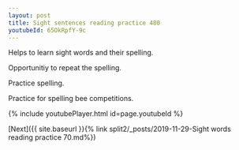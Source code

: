 ```yaml
---
layout: post
title: Sight sentences reading practice 480
youtubeId: 65OkRpfY-9c
---
```

 
 
Helps to learn sight words and their spelling.

Opportunitiy to repeat the spelling. 

Practice spelling. 
 
Practice for spelling bee competitions. 
 
{% include youtubePlayer.html id=page.youtubeId %}
 
 

[Next]({{ site.baseurl }}{% link  split2/_posts/2019-11-29-Sight words reading practice 70.md%})
 
